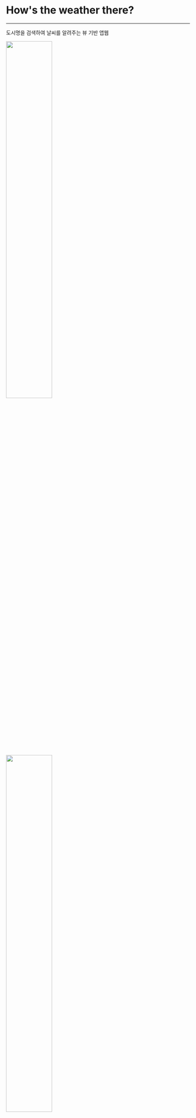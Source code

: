 # How's the weather there?

---

도시명을 검색하여 날씨를 알려주는 뷰 기반 앱웹

<img src="https://user-images.githubusercontent.com/78582073/155139790-1a769bab-d8a9-4965-abed-c17e0d45d83d.png" width="50%"/>
<img src="https://user-images.githubusercontent.com/78582073/155140265-12934b91-2a53-49cb-885b-b3d54bd068a5.png" width="50%"/>


## 기능

- 도시명으로 검색하면 날씨와 기온정보를 알려준다
- 영상 15도를 기준으로 배경이미지 변경된다

## 추후 추가할 기능

- 기온에 따라 다른 배경이미지 렌더링 [O]
- 검색 키워드, 검색 후 도시명 한글 패치
- 각 도시별 시간에 맞추어 시간 알려주기

## Project setup

```
npm install
```

### Compiles and hot-reloads for development

```
npm run serve
```

### Compiles and minifies for production

```
npm run build
```

### Lints and fixes files

```
npm run lint
```
